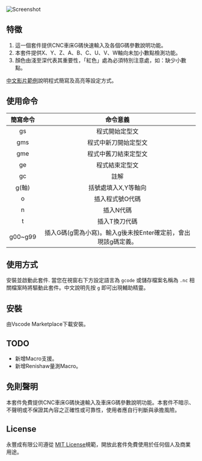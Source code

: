 ![Screenshot](https://raw.githubusercontent.com/syzlmr/milling-gcode-snippet/master/images/gcode.gif)

## 特徵

1. 這一個套件提供CNC車床G碼快速輸入及各個G碼參數說明功能。
2. 本套件提供X、Y、Z、A、B、C、U、V、W軸向未加小數點檢測功能。
3. 顏色由淺至深代表其重要性，「紅色」處為必須特別注意處，如：缺少小數點。

[中文影片範例](https://www.ehosei.com/gcode-quick-editing)說明程式簡寫及高亮等設定方式。  

## 使用命令
簡寫命令| 命令意義 |
:-------:|:-----: |
gs     | 程式開始定型文 | 
gms    | 程式中新刀開始定型文 | 
gme    | 程式中舊刀結束定型文 | 
ge     | 程式結束定型文 |
gc     | 註解 |
g(軸)  | 括號處填入X,Y等軸向 |
o      | 插入程式號O代碼 |
n      | 插入N代碼 |
t      | 插入T換刀代碼 |
g00~g99| 插入G碼(g需為小寫)。輸入g後未按Enter確定前，會出現該g碼定義。|

## 使用方式

安裝並啟動此套件. 當您在視窗右下方設定語言為 `gcode` 或儲存檔案名稱為 `.nc` 相關檔案時將驅動此套件。中文說明先按 `g` 即可出現輔助精靈。

## 安裝

由Vscode Marketplace下載安裝。

## TODO

- 新增Macro支援。
- 新增Renishaw量測Macro。

## 免則聲明

本套件免費提供CNC車床G碼快速輸入及車床G碼參數說明功能。本套件不暗示、不聲明或不保證其內容之正確性或可靠性，使用者應自行判斷與承擔風險。

## License

永豐成有限公司遵從 [MIT License](https://opensource.org/licenses/MIT)規範，開放此套件免費使用於任何個人及商業用途。
